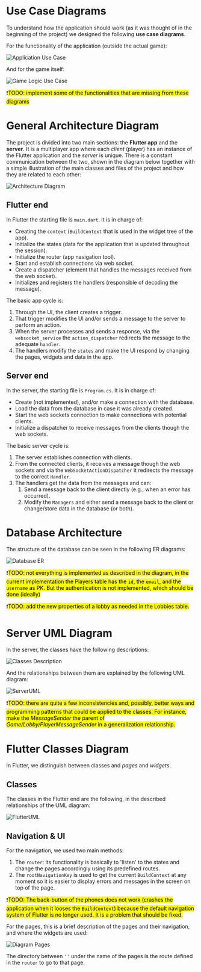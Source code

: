 # Use Case Diagrams

To understand how the application should work (as it was thought of in the beginning of the project) we designed the following **use case diagrams**.

For the functionality of the application (outside the actual game):

![Application Use Case](../assets/Diagrams-UseCase(application).svg)

And for the game itself:

![Game Logic Use Case](../assets/Diagrams-UseCase(gamelogic).svg)

❗<mark>TODO: implement some of the functionalities that are missing from these diagrams</mark>

# General Architecture Diagram

The project is divided into two main sections: the **Flutter app** and the **server**. It is a multiplayer app where each *client* (player) has an instance of the Flutter application and the *server* is unique. 
There is a constant communication between the two, shown in the diagram below together with a simple illustration of the main classes and files of the project and how they are related to each other:

![Architecture Diagram](../assets/Diagrams-Architecture.svg)

## Flutter end
In Flutter the starting file is `main.dart`. It is in charge of:
* Creating the `context` (`BuildContext` that is used in the widget tree of the app).
* Initialize the states (data for the application that is updated throughout the session).
* Initialize the router (app navigation tool).
* Start and establish connections via web socket.
* Create a dispatcher (element that handles the messages received from the web socket).
* Initializes and registers the handlers (responsible of decoding the message).

The basic app cycle is:
1. Through the UI, the client creates a trigger.
2. That trigger modifies the UI and/or sends a message to the server to perform an action.
3. When the server processes and sends a response, via the `websocket_service` the `action_dispatcher` redirects the message to the adequate `handler`.
4. The handlers modify the `states` and make the UI respond by changing the pages, widgets and data in the app.

## Server end
In the server, the starting file is `Program.cs`. It is in charge of:
* Create (not implemented), and/or make a connection with the database.
* Load the data from the database in case it was already created.
* Start the web sockets connection to make connections with potential clients.
* Initialize a dispatcher to receive messages from the clients though the web sockets.

The basic server cycle is:
1. The server establishes connection with clients.
2. From the connected clients, it receives a message though the web sockets and via the `WebSocketActionDispatcher` it redirects the message to the correct `Handler`.
3. The handlers get the data from the messages and can:
	1. Send a message back to the client directly (e.g., when an error has occurred).
	2. Modify the `Managers` and either send a message back to the client or change/store data in the database (or both).
   
# Database Architecture

The structure of the database can be seen in the following ER diagrams:

![Database ER](../assets/Diagrams-DatabaseER.svg)

❗<mark>TODO: not everything is implemented as described in the diagram, in the current implementation the Players table has the `id`, the `email`, and the `username` as PK. But the authentication is not implemented, which should be done (ideally)</mark>

❗<mark>TODO: add the new properties of a lobby as needed in the Lobbies table.</mark>

# Server UML Diagram
In the server, the classes have the following descriptions:

![Classes Description](../assets/Diagrams-ERServer.svg)

And the relationships between them are explained by the following UML diagram:

![ServerUML](../assets/UMLGraph.svg)

❗<mark>TODO: there are quite a few inconsistencies and, possibly, better ways and programming patterns that could be applied to the classes. For instance, make the *MessageSender* the parent of *Game/Lobby/PlayerMessageSender* in a generalization relationship.</mark>

# Flutter Classes Diagram
In Flutter, we distinguish between classes and *pages* and *widgets*. 

## Classes
The classes in the Flutter end are the following, in the described relationships of the UML diagram:

![FlutterUML](../assets/FlutterUML.svg)

## Navigation & UI
For the navigation, we used two main methods:
1. The `router`: its functionality is basically to 'listen' to the states and change the pages accordingly using its predefined routes.
2. The `rootNavigationKey` is used to get the current `BuildContext` at any moment so it is easier to display errors and messages in the screen on top of the page.

❗<mark>TODO: The back-button of the phones does not work (crashes the application when it looses the `BuildContext`) because the default navigation system of Flutter is no longer used. It is a problem that should be fixed.</mark>

For the pages, this is a brief description of the pages and their navigation, and where the widgets are used:

![Diagram Pages](../assets/Diagrams-Pages.svg)

The directory between `''` under the name of the pages is the route defined in the `router` to go to that page.